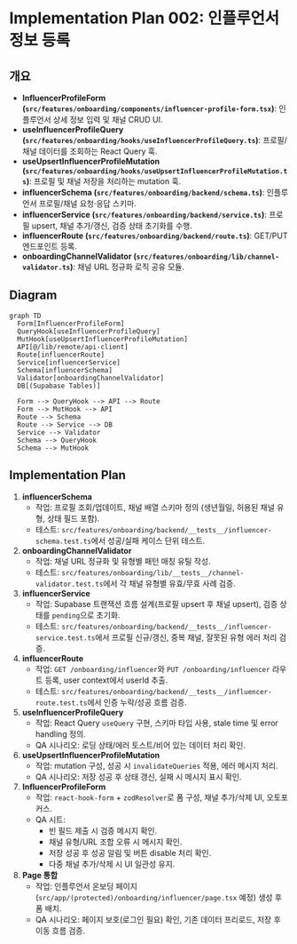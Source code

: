 # Implementation Plan 002: 인플루언서 정보 등록

## 개요
- **InfluencerProfileForm (`src/features/onboarding/components/influencer-profile-form.tsx`)**: 인플루언서 상세 정보 입력 및 채널 CRUD UI.
- **useInfluencerProfileQuery (`src/features/onboarding/hooks/useInfluencerProfileQuery.ts`)**: 프로필/채널 데이터를 조회하는 React Query 훅.
- **useUpsertInfluencerProfileMutation (`src/features/onboarding/hooks/useUpsertInfluencerProfileMutation.ts`)**: 프로필 및 채널 저장을 처리하는 mutation 훅.
- **influencerSchema (`src/features/onboarding/backend/schema.ts`)**: 인플루언서 프로필/채널 요청·응답 스키마.
- **influencerService (`src/features/onboarding/backend/service.ts`)**: 프로필 upsert, 채널 추가/갱신, 검증 상태 초기화를 수행.
- **influencerRoute (`src/features/onboarding/backend/route.ts`)**: GET/PUT 엔드포인트 등록.
- **onboardingChannelValidator (`src/features/onboarding/lib/channel-validator.ts`)**: 채널 URL 정규화 로직 공유 모듈.

## Diagram
```mermaid
graph TD
  Form[InfluencerProfileForm]
  QueryHook[useInfluencerProfileQuery]
  MutHook[useUpsertInfluencerProfileMutation]
  API[@/lib/remote/api-client]
  Route[influencerRoute]
  Service[influencerService]
  Schema[influencerSchema]
  Validator[onboardingChannelValidator]
  DB[(Supabase Tables)]

  Form --> QueryHook --> API --> Route
  Form --> MutHook --> API
  Route --> Schema
  Route --> Service --> DB
  Service --> Validator
  Schema --> QueryHook
  Schema --> MutHook
```

## Implementation Plan
1. **influencerSchema**
   - 작업: 프로필 조회/업데이트, 채널 배열 스키마 정의 (생년월일, 허용된 채널 유형, 상태 필드 포함).
   - 테스트: `src/features/onboarding/backend/__tests__/influencer-schema.test.ts`에서 성공/실패 케이스 단위 테스트.
2. **onboardingChannelValidator**
   - 작업: 채널 URL 정규화 및 유형별 패턴 매칭 유틸 작성.
   - 테스트: `src/features/onboarding/lib/__tests__/channel-validator.test.ts`에서 각 채널 유형별 유효/무효 사례 검증.
3. **influencerService**
   - 작업: Supabase 트랜잭션 흐름 설계(프로필 upsert 후 채널 upsert), 검증 상태를 `pending`으로 초기화.
   - 테스트: `src/features/onboarding/backend/__tests__/influencer-service.test.ts`에서 프로필 신규/갱신, 중복 채널, 잘못된 유형 에러 처리 검증.
4. **influencerRoute**
   - 작업: `GET /onboarding/influencer`와 `PUT /onboarding/influencer` 라우트 등록, user context에서 userId 추출.
   - 테스트: `src/features/onboarding/backend/__tests__/influencer-route.test.ts`에서 인증 누락/성공 흐름 검증.
5. **useInfluencerProfileQuery**
   - 작업: React Query `useQuery` 구현, 스키마 타입 사용, stale time 및 error handling 정의.
   - QA 시나리오: 로딩 상태/에러 토스트/비어 있는 데이터 처리 확인.
6. **useUpsertInfluencerProfileMutation**
   - 작업: mutation 구성, 성공 시 `invalidateQueries` 적용, 에러 메시지 처리.
   - QA 시나리오: 저장 성공 후 상태 갱신, 실패 시 메시지 표시 확인.
7. **InfluencerProfileForm**
   - 작업: `react-hook-form` + `zodResolver`로 폼 구성, 채널 추가/삭제 UI, 오토포커스.
   - QA 시트:
     - 빈 필드 제출 시 검증 메시지 확인.
     - 채널 유형/URL 조합 오류 시 메시지 확인.
     - 저장 성공 후 성공 알림 및 버튼 disable 처리 확인.
     - 다중 채널 추가/삭제 시 UI 일관성 유지.
8. **Page 통합**
   - 작업: 인플루언서 온보딩 페이지(`src/app/(protected)/onboarding/influencer/page.tsx` 예정) 생성 후 폼 배치.
   - QA 시나리오: 페이지 보호(로그인 필요) 확인, 기존 데이터 프리로드, 저장 후 이동 흐름 검증.
